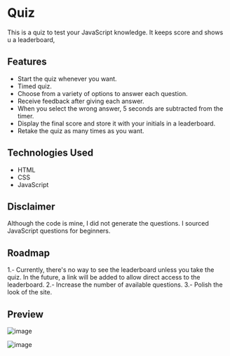 # Quiz
This is a quiz to test your JavaScript knowledge. It keeps score and shows u a leaderboard,

## Features
- Start the quiz whenever you want.
- Timed quiz.
- Choose from a variety of options to answer each question.
- Receive feedback after giving each answer.
- When you select the wrong answer, 5 seconds are subtracted from the timer.
- Display the final score and store it with your initials in a leaderboard.
- Retake the quiz as many times as you want.


## Technologies Used
- HTML
- CSS
- JavaScript

## Disclaimer
Although the code is mine, I did not generate the questions. I sourced JavaScript questions for beginners.

## Roadmap
1.- Currently, there's no way to see the leaderboard unless you take the quiz. In the future, a link will be added to allow direct access to the leaderboard.
2.- Increase the number of available questions.
3.- Polish the look of the site.


## Preview

![image](https://github.com/jalpiva98/Quiz/assets/108430639/e132467b-a87c-49e4-bf9f-f04b7bc00a42)

![image](https://github.com/jalpiva98/Quiz/assets/108430639/abc6ce40-aaa6-475b-a140-b6f925568523)


